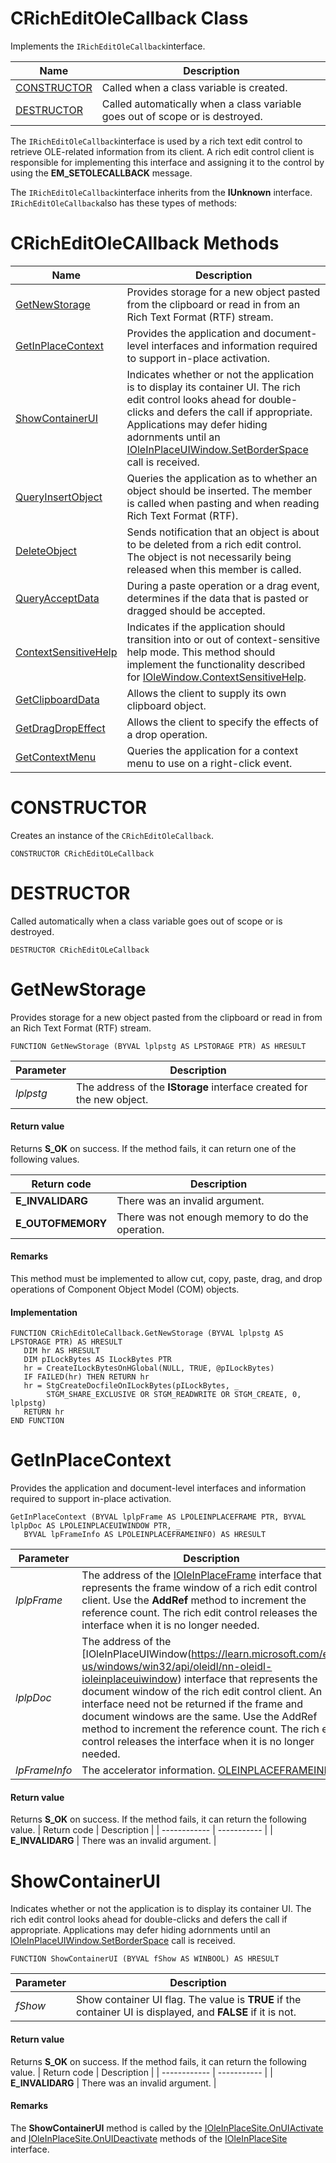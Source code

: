 # CRichEditOleCallback Class

Implements the `IRichEditOleCallback`interface.

| Name       | Description |
| ---------- | ----------- |
| [CONSTRUCTOR](#CONSTRUCTOR) | Called when a class variable is created. |
| [DESTRUCTOR](#DESTRUCTOR) | Called automatically when a class variable goes out of scope or is destroyed. |

The `IRichEditOleCallback`interface is used by a rich text edit control to retrieve OLE-related information from its client. A rich edit control client is responsible for implementing this interface and assigning it to the control by using the **EM_SETOLECALLBACK** message.

The `IRichEditOleCallback`interface inherits from the **IUnknown** interface. `IRichEditOleCallback`also has these types of methods:

# CRichEditOleCAllback Methods

| Name       | Description |
| ---------- | ----------- |
| [GetNewStorage](#GetNewStorage) | Provides storage for a new object pasted from the clipboard or read in from an Rich Text Format (RTF) stream. |
| [GetInPlaceContext](#GetInPlaceContext) | Provides the application and document-level interfaces and information required to support in-place activation. |
| [ShowContainerUI](#ShowContainerUI) | Indicates whether or not the application is to display its container UI. The rich edit control looks ahead for double-clicks and defers the call if appropriate. Applications may defer hiding adornments until an [IOleInPlaceUIWindow.SetBorderSpace](https://learn.microsoft.com/en-us/windows/win32/api/oleidl/nf-oleidl-ioleinplaceuiwindow-setborderspace) call is received. |
| [QueryInsertObject](#QueryInsertObject) | Queries the application as to whether an object should be inserted. The member is called when pasting and when reading Rich Text Format (RTF). |
| [DeleteObject](#DeleteObject) | Sends notification that an object is about to be deleted from a rich edit control. The object is not necessarily being released when this member is called. |
| [QueryAcceptData](#QueryAcceptData) | During a paste operation or a drag event, determines if the data that is pasted or dragged should be accepted. |
| [ContextSensitiveHelp](#ContextSensitiveHelp) | Indicates if the application should transition into or out of context-sensitive help mode. This method should implement the functionality described for [IOleWindow.ContextSensitiveHelp](https://learn.microsoft.com/en-us/windows/win32/api/oleidl/nf-oleidl-iolewindow-contextsensitivehelp). |
| [GetClipboardData](#GetClipboardData) | Allows the client to supply its own clipboard object. |
| [GetDragDropEffect](#GetDragDropEffect) | Allows the client to specify the effects of a drop operation. |
| [GetContextMenu](#GetContextMenu) | Queries the application for a context menu to use on a right-click event. |

# <a name="CONSTRUCTOR"></a>CONSTRUCTOR

Creates an instance of the `CRichEditOleCallback`.

```
CONSTRUCTOR CRichEditOLeCallback
```

# <a name="DESTRUCTOR"></a>DESTRUCTOR

Called automatically when a class variable goes out of scope or is destroyed.
```
DESTRUCTOR CRichEditOLeCallback
```

# <a name="GetNewStorage"></a>GetNewStorage

Provides storage for a new object pasted from the clipboard or read in from an Rich Text Format (RTF) stream.
```
FUNCTION GetNewStorage (BYVAL lplpstg AS LPSTORAGE PTR) AS HRESULT
```
| Parameter  | Description |
| ---------- | ----------- |
| *lplpstg* | The address of the **IStorage** interface created for the new object. |

#### Return value

Returns **S_OK** on success. If the method fails, it can return one of the following values.

| Return code  | Description |
| ------------ | ----------- |
| **E_INVALIDARG** | There was an invalid argument. |
| **E_OUTOFMEMORY** | There was not enough memory to do the operation. |

#### Remarks

This method must be implemented to allow cut, copy, paste, drag, and drop operations of Component Object Model (COM) objects.

#### Implementation
```
FUNCTION CRichEditOleCallback.GetNewStorage (BYVAL lplpstg AS LPSTORAGE PTR) AS HRESULT
   DIM hr AS HRESULT
   DIM pILockBytes AS ILockBytes PTR
   hr = CreateILockBytesOnHGlobal(NULL, TRUE, @pILockBytes)
   IF FAILED(hr) THEN RETURN hr
   hr = StgCreateDocfileOnILockBytes(pILockBytes, _
        STGM_SHARE_EXCLUSIVE OR STGM_READWRITE OR STGM_CREATE, 0, lplpstg)
   RETURN hr
END FUNCTION
```

# <a name="GetInPlaceContext"></a>GetInPlaceContext

Provides the application and document-level interfaces and information required to support in-place activation.
```
GetInPlaceContext (BYVAL lplpFrame AS LPOLEINPLACEFRAME PTR, BYVAL lplpDoc AS LPOLEINPLACEUIWINDOW PTR, _
   BYVAL lpFrameInfo AS LPOLEINPLACEFRAMEINFO) AS HRESULT
```
| Parameter  | Description |
| ---------- | ----------- |
| *lplpFrame* | The address of the [IOleInPlaceFrame](https://learn.microsoft.com/en-us/windows/win32/api/oleidl/nn-oleidl-ioleinplaceframe) interface that represents the frame window of a rich edit control client. Use the **AddRef** method to increment the reference count. The rich edit control releases the interface when it is no longer needed. |
| *lplpDoc* | The address of the [IOleInPlaceUIWindow(https://learn.microsoft.com/en-us/windows/win32/api/oleidl/nn-oleidl-ioleinplaceuiwindow) interface that represents the document window of the rich edit control client. An interface need not be returned if the frame and document windows are the same. Use the AddRef method to increment the reference count. The rich edit control releases the interface when it is no longer needed. |
| *lpFrameInfo* | The accelerator information. [OLEINPLACEFRAMEINFO](https://learn.microsoft.com/en-us/windows/win32/api/oleidl/ns-oleidl-oleinplaceframeinfo) |

#### Return value

Returns **S_OK** on success. If the method fails, it can return the following value.
| Return code  | Description |
| ------------ | ----------- |
| **E_INVALIDARG** | There was an invalid argument. |

# <a name="ShowContainerUI"></a>ShowContainerUI

Indicates whether or not the application is to display its container UI. The rich edit control looks ahead for double-clicks and defers the call if appropriate. Applications may defer hiding adornments until an [IOleInPlaceUIWindow.SetBorderSpace](https://learn.microsoft.com/en-us/windows/win32/api/oleidl/nf-oleidl-ioleinplaceuiwindow-setborderspace) call is received.

```
FUNCTION ShowContainerUI (BYVAL fShow AS WINBOOL) AS HRESULT
```
| Parameter  | Description |
| ---------- | ----------- |
| *fShow* | Show container UI flag. The value is **TRUE** if the container UI is displayed, and **FALSE** if it is not. |

#### Return value

Returns **S_OK** on success. If the method fails, it can return the following value.
| Return code  | Description |
| ------------ | ----------- |
| **E_INVALIDARG** | There was an invalid argument. |

#### Remarks
The **ShowContainerUI** method is called by the [IOleInPlaceSite.OnUIActivate](https://learn.microsoft.com/en-us/windows/win32/api/oleidl/nf-oleidl-ioleinplacesite-onuiactivate) and [IOleInPlaceSite.OnUIDeactivate](https://learn.microsoft.com/en-us/windows/win32/api/oleidl/nf-oleidl-ioleinplacesite-onuideactivate) methods of the [IOleInPlaceSite](https://learn.microsoft.com/en-us/windows/win32/api/oleidl/nn-oleidl-ioleinplacesite) interface.
